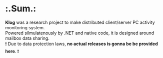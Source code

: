 # :.Sum.:
__Klog__ was a research project to make distributed client/server PC activity monitoring system.  
Powered silmulatenously by .NET and native code, it is designed around mailbox data sharing.  
❗ Due to data protection laws, __no actual releases is gonna be be provided here__. ❗
